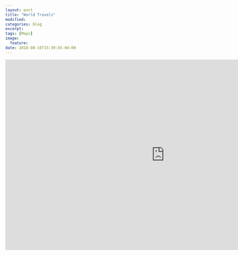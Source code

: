 ```yaml
---
layout: post
title: "World Travels"
modified:
categories: blog
excerpt:
tags: [Maps]
image:
  feature:
date: 2018-08-16T15:39:55-04:00
---
```


<iframe width="1000" height="600" src="https://cdn.rawgit.com/vincentpham1991/d058bdbb8b570863722c47e797aeab50/raw/e6d93fdb7ec2538bac576f33489e4a8cf8f1de5c/index.html" frameborder="0" scrolling="no" ></iframe>
